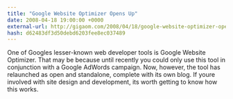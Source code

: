 ```yaml
---
title: "Google Website Optimizer Opens Up"
date: 2008-04-18 19:00:00 +0000
external-url: http://gigaom.com/2008/04/18/google-website-optimizer-opens-up/
hash: d62483df3d50debd6203fee8ec037489
---
```


One of Googles lesser-known web developer tools is Google Website Optimizer. That may be because until recently you could only use this tool in conjunction with a Google AdWords campaign. Now, however, the tool has relaunched as open and standalone, complete with its own blog. If youre involved with site design and development, its worth getting to know how this works.
